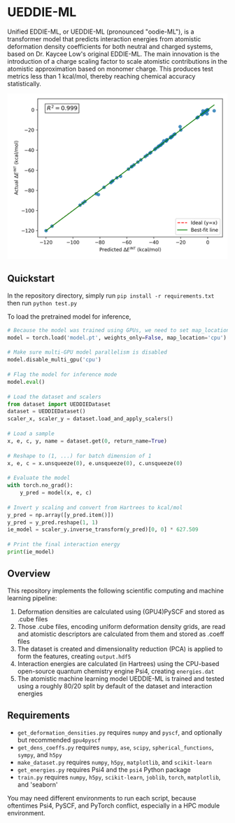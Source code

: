 # UEDDIE-ML
Unified EDDIE-ML, or UEDDIE-ML (pronounced "oodie-ML"), is a transformer model that predicts interaction energies from atomistic deformation density coefficients for both neutral and charged systems, based on Dr. Kaycee Low's original EDDIE-ML. The main innovation is the introduction of a charge scaling factor to scale atomistic contributions in the atomistic approximation based on monomer charge. This produces test metrics less than 1 kcal/mol, thereby reaching chemical accuracy statistically. 

![UEDDIE-ML results scatterplot showing the actual vs. the predicted interaction energy in kcal/mol on the test set. The best-fit line is nearly linear with an R^2 value of 0.999.](test_results.png "UEDDIE-ML test results")

## Quickstart
In the repository directory, simply run `pip install -r requirements.txt` then run `python test.py`

To load the pretrained model for inference,
```python
# Because the model was trained using GPUs, we need to set map_location to cpu
model = torch.load('model.pt', weights_only=False, map_location='cpu')

# Make sure multi-GPU model parallelism is disabled 
model.disable_multi_gpu('cpu')

# Flag the model for inference mode 
model.eval()

# Load the dataset and scalers
from dataset import UEDDIEDataset
dataset = UEDDIEDataset()
scaler_x, scaler_y = dataset.load_and_apply_scalers()

# Load a sample 
x, e, c, y, name = dataset.get(0, return_name=True)

# Reshape to (1, ...) for batch dimension of 1 
x, e, c = x.unsqueeze(0), e.unsqueeze(0), c.unsqueeze(0)

# Evaluate the model
with torch.no_grad():
    y_pred = model(x, e, c)

# Invert y scaling and convert from Hartrees to kcal/mol 
y_pred = np.array([y_pred.item()])
y_pred = y_pred.reshape(1, 1)
ie_model = scaler_y.inverse_transform(y_pred)[0, 0] * 627.509

# Print the final interaction energy
print(ie_model)
```

## Overview
This repository implements the following scientific computing and machine learning pipeline:
1. Deformation densities are calculated using (GPU4)PySCF and stored as .cube files
2. Those .cube files, encoding uniform deformation density grids, are read and atomistic descriptors are calculated from them and stored as .coeff files
3. The dataset is created and dimensionality reduction (PCA) is applied to form the features, creating `output.hdf5`
4. Interaction energies are calculated (in Hartrees) using the CPU-based open-source quantum chemistry engine Psi4, creating `energies.dat`
5. The atomistic machine learning model UEDDIE-ML is trained and tested using a roughly 80/20 split  by default of the dataset and interaction energies 

## Requirements
- `get_deformation_densities.py` requires `numpy` and `pyscf`, and optionally but recommended `gpu4pyscf` 
- `get_dens_coeffs.py` requires `numpy`, `ase`, `scipy`, `spherical_functions`, `sympy`, and `h5py`
- `make_dataset.py` requires `numpy`, `h5py`, `matplotlib`, and `scikit-learn`
- `get_energies.py` requires Psi4 and the `psi4` Python package
- `train.py` requires `numpy`, `h5py`, `scikit-learn`, `joblib`, `torch`, `matplotlib`, and 'seaborn' 

You may need different environments to run each script, because oftentimes Psi4, PySCF, and PyTorch conflict, especially in a HPC module environment.
